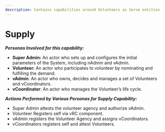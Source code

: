 ```yaml
---
description: Contains capabilities around Volunteers as Serve entities to be managed
---
```


# Supply

_**Personas Involved for this capability:**_

* **Super Admin:** An actor who sets up and configures the initial parameters of the System, including nAdmin and vAdmin.&#x20;
* **Volunteer:** An actor who participates to volunteer by nominating and fulfilling the demand.&#x20;
* **vAdmin**: An actor who owns, decides and manages a set of Volunteers and vCoordinators.&#x20;
* **vCoordinator**: An actor who manages the Volunteer’s life cycle.&#x20;

_**Actions Performed by Various Personas for Supply Capability:**_

* Super Admin attests the volunteer agency and authorize vAdmin.&#x20;
* Volunteer Registers self via vRC component.&#x20;
* vAdmin registers the Volunteer Agency and assigns vCoordinators.&#x20;
* vCoordinators registers self and attest Volunteers.&#x20;

<figure><img src="https://lh4.googleusercontent.com/lv3OI0dzyCaq8u5fgpmNul0DnCH0wvh2SFb9DYKFz-S4SlwLP9gY8QRv5YvVVN3YbbcDZSCxTpw-SPhDxt0ZkS2BtmZ0uS3e_nOjuyn44Q-L9yZgTt0emMzZVzr4AkiKsJKrSyjLLGM5UwJp7UarWpDLyq8ImlrWsDanlZrunoakVHms9b3jD0nu" alt=""><figcaption></figcaption></figure>
